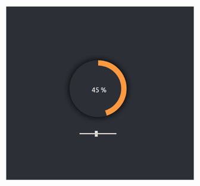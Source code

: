 ![alt text](https://github.com/badalmurmu12/circular-progress-bar-react/blob/master/src/preview.png)
